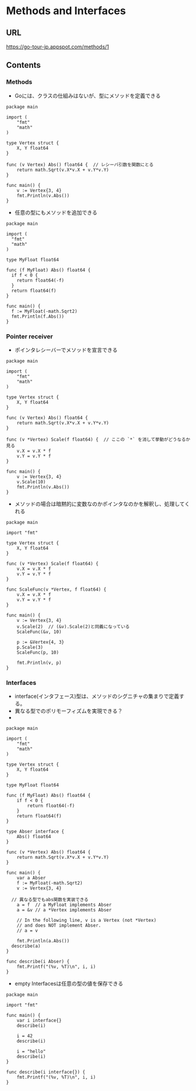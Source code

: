 # Methods and Interfaces

## URL
https://go-tour-jp.appspot.com/methods/1

## Contents

### Methods
* Goには、クラスの仕組みはないが、型にメソッドを定義できる
```
package main

import (
	"fmt"
	"math"
)

type Vertex struct {
	X, Y float64
}

func (v Vertex) Abs() float64 {  // レシーバ引数を関数にとる
	return math.Sqrt(v.X*v.X + v.Y*v.Y)
}

func main() {
	v := Vertex{3, 4}
	fmt.Println(v.Abs())
}
```

* 任意の型にもメソッドを追加できる
```
package main

import (
  "fmt"
  "math"
)

type MyFloat float64

func (f MyFloat) Abs() float64 {
  if f < 0 {
    return float64(-f)
  }
  return float64(f)
}

func main() {
  f := MyFloat(-math.Sqrt2)
  fmt.Println(f.Abs())
}
```

### Pointer receiver
* ポインタレシーバーでメソッドを宣言できる
```
package main

import (
	"fmt"
	"math"
)

type Vertex struct {
	X, Y float64
}

func (v Vertex) Abs() float64 {
	return math.Sqrt(v.X*v.X + v.Y*v.Y)
}

func (v *Vertex) Scale(f float64) {  // ここの `*` を消して挙動がどうなるか見る
	v.X = v.X * f
	v.Y = v.Y * f
}

func main() {
	v := Vertex{3, 4}
	v.Scale(10)
	fmt.Println(v.Abs())
}
```

* メソッドの場合は暗黙的に変数なのかポインタなのかを解釈し、処理してくれる

```
package main

import "fmt"

type Vertex struct {
	X, Y float64
}

func (v *Vertex) Scale(f float64) {
	v.X = v.X * f
	v.Y = v.Y * f
}

func ScaleFunc(v *Vertex, f float64) {
	v.X = v.X * f
	v.Y = v.Y * f
}

func main() {
	v := Vertex{3, 4}
	v.Scale(2)  // (&v).Scale(2)と同義になっている
	ScaleFunc(&v, 10)

	p := &Vertex{4, 3}
	p.Scale(3)
	ScaleFunc(p, 10)

	fmt.Println(v, p)
}
```

### Interfaces
* interface(インタフェース)型は、メソッドのシグニチャの集まりで定義する。
* 異なる型でのポリモーフィズムを実現できる？
*

```
package main

import (
	"fmt"
	"math"
)

type Vertex struct {
	X, Y float64
}

type MyFloat float64

func (f MyFloat) Abs() float64 {
	if f < 0 {
		return float64(-f)
	}
	return float64(f)
}

type Abser interface {
	Abs() float64
}

func (v *Vertex) Abs() float64 {
	return math.Sqrt(v.X*v.X + v.Y*v.Y)
}

func main() {
	var a Abser
	f := MyFloat(-math.Sqrt2)
	v := Vertex{3, 4}

  // 異なる型でもabs関数を実装できる
	a = f  // a MyFloat implements Abser
	a = &v // a *Vertex implements Abser

	// In the following line, v is a Vertex (not *Vertex)
	// and does NOT implement Abser.
	// a = v

	fmt.Println(a.Abs())
  describe(a)
}

func describe(i Abser) {
	fmt.Printf("(%v, %T)\n", i, i)
}

```

* empty Interfacesは任意の型の値を保存できる

```
package main

import "fmt"

func main() {
	var i interface{}
	describe(i)

	i = 42
	describe(i)

	i = "hello"
	describe(i)
}

func describe(i interface{}) {
	fmt.Printf("(%v, %T)\n", i, i)
}
```
